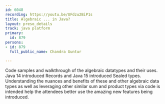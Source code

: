 ```yaml
---
id: 6048
recording: https://youtu.be/UFdzu2BiP1s
title: Algebraic ... in Java?
layout: preso_details
track: java platform
primary:
  id: 879
persons:
- id: 879
  full_public_name: Chandra Guntur

---
```

Code samples and walkthrough of the algebraic datatypes and their uses. Java 14 introduced Records and Java 15 introduced Sealed types. Understanding the nuances and benefits of these and other algebraic data types as well as leveraging other similar sum and product types via code is intended help the attendees better use the amazing new features being introduced.
